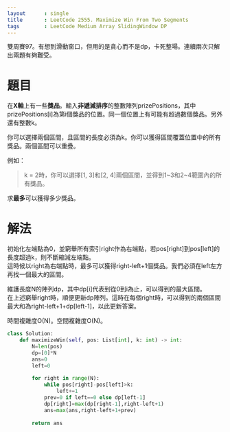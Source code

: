```yaml
--- 
layout      : single
title       : LeetCode 2555. Maximize Win From Two Segments
tags        : LeetCode Medium Array SlidingWindow DP
---
```

雙周賽97。有想到滑動窗口，但用的是貪心而不是dp，卡死整場。連續兩次只解出兩題有夠難受。  

# 題目
在**X軸**上有一些**獎品**。輸入**非遞減排序**的整數陣列prizePositions，其中prizePositions[i]為第i個獎品的位置。同一個位置上有可能有超過數個獎品。另外還有整數k。  

你可以選擇兩個區間，且區間的長度必須為k。你可以獲得區間覆蓋位置中的所有獎品。兩個區間可以重疊。  

例如：  
> k = 2時，你可以選擇[1, 3]和[2, 4]兩個區間，並得到1\~3和2\~4範圍內的所有獎品。  

求**最多**可以獲得多少獎品。  

# 解法
初始化左端點為0，並窮舉所有索引right作為右端點，若pos[right]到pos[left]的長度超過k，則不斷縮減左端點。  
這時候以right為右端點時，最多可以獲得right-left+1個獎品。我們必須在left左方再找一個最大的區間。  

維護長度N的陣列dp，其中dp[i]代表到從0到i為止，可以得到的最大區間。  
在上述窮舉right時，順便更新dp陣列。這時在每個right時，可以得到的兩個區間最大和為right-left+1+dp[left-1]，以此更新答案。  

時間複雜度O(N)。空間複雜度O(N)。  

```python
class Solution:
    def maximizeWin(self, pos: List[int], k: int) -> int:
        N=len(pos)
        dp=[0]*N
        ans=0
        left=0
        
        for right in range(N):
            while pos[right]-pos[left]>k:
                left+=1
            prev=0 if left==0 else dp[left-1]
            dp[right]=max(dp[right-1],right-left+1)  
            ans=max(ans,right-left+1+prev)
                    
        return ans
```
